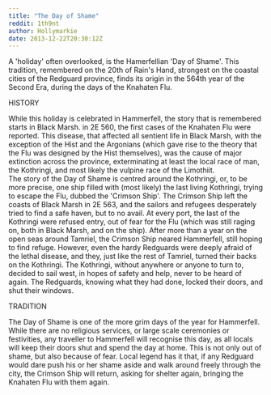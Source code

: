 ```yaml
---
title: "The Day of Shame"
reddit: 1th9nt
author: Hollymarkie
date: 2013-12-22T20:30:12Z
---
```


A 'holiday' often overlooked, is the Hamerfellian 'Day of Shame'. This tradition, remembered on the 20th of Rain's Hand, strongest on the coastal cities of the Redguard province, finds its origin in the 564th year of the Second Era, during the days of the Knahaten Flu.

HISTORY

While this holiday is celebrated in Hammerfell, the story that is remembered starts in Black Marsh. in 2E 560, the first cases of the Knahaten Flu were reported. This disease, that affected all sentient life in Black Marsh, with the exception of the Hist and the Argonians (which gave rise to the theory that the Flu was designed by the Hist themselves), was the cause of major extinction across the province, exterminating at least the local race of man, the Kothringi, and most likely the vulpine race of the Limothiit.  
The story of the Day of Shame is centred around the Kothringi, or, to be more precise, one ship filled with (most likely) the last living Kothringi, trying to escape the Flu, dubbed the 'Crimson Ship'. The Crimson Ship left the coasts of Black Marsh in 2E 563, and the sailors and refugees desperately tried to find a safe haven, but to no avail. At every port, the last of the Kothringi were refused entry, out of fear for the Flu (which was still raging on, both in Black Marsh, and on the ship). After more than a year on the open seas around Tamriel, the Crimson Ship neared Hammerfell, still hoping to find refuge. However, even the hardy Redguards were deeply afraid of the lethal disease, and they, just like the rest of Tamriel, turned their backs on the Kothringi. The Kothringi, without anywhere or anyone to turn to, decided to sail west, in hopes of safety and help, never to be heard of again. The Redguards, knowing what they had done, locked their doors, and shut their windows.

TRADITION

The Day of Shame is one of the more grim days of the year for Hammerfell. While there are no religious services, or large scale ceremonies or festivities, any traveller to Hammerfell will recognise this day, as all locals will keep their doors shut and spend the day at home. This is not only out of shame, but also because of fear. Local legend has it that, if any Redguard would dare push his or her shame aside and walk around freely through the city, the Crimson Ship will return, asking for shelter again, bringing the Knahaten Flu with them again.

